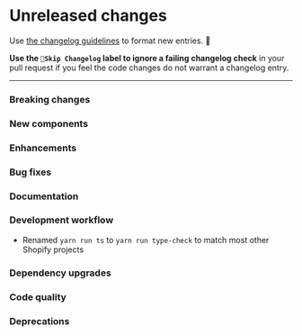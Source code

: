 # Unreleased changes

Use [the changelog guidelines](https://git.io/polaris-changelog-guidelines) to format new entries. 💜

**Use the `🤖Skip Changelog` label to ignore a failing changelog check** in your pull request if you feel the code changes do not warrant a changelog entry.

---

### Breaking changes

### New components

### Enhancements

### Bug fixes

### Documentation

### Development workflow

- Renamed `yarn run ts` to `yarn run type-check` to match most other Shopify projects

### Dependency upgrades

### Code quality

### Deprecations
